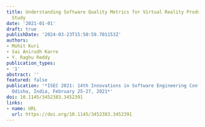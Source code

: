 ```yaml
---
title: Understanding Software Quality Metrics for Virtual Reality Products - A Mapping
  Study
date: '2021-01-01'
draft: true
publishDate: '2024-03-23T15:50:59.701153Z'
authors:
- Mohit Kuri
- Sai Anirudh Karre
- Y. Raghu Reddy
publication_types:
- '1'
abstract: ''
featured: false
publication: '*ISEC 2021: 14th Innovations in Software Engineering Conference, Bhubaneswar,
  Odisha, India, February 25-27, 2021*'
doi: 10.1145/3452383.3452391
links:
- name: URL
  url: https://doi.org/10.1145/3452383.3452391
---
```


